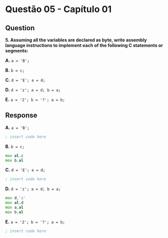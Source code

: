 # Questão 05 - Capítulo 01

## Question

**<p>5. Assuming all the variables are declared as byte, write assembly language instructions to implement each of the following C statements or segments:</p>**
**<p>A.** ``a = 'B';``</p>
**<p>B.** ``b = c;``</p>
**<p>C.** ``d = 'E'; e = d;``</p>
**<p>D.** ``d = 'z'; a = d; b = a;``</p>
**<p>E.** ``a = '2'; b = '?'; a = b;``</p>

## Response

**<p>A.** ``a = 'B';``</p>

```asm
; insert code here
```

**<p>B.** ``b = c;``</p>

```asm
mov al,c
mov b,al
```

**<p>C.** ``d = 'E'; e = d;``</p>

```asm
; insert code here
```

**<p>D.** ``d = 'z'; a = d; b = a;``</p>

```asm
mov d,'z'
mov al,d
mov a,al
mov b,al

```
**<p>E.** ``a = '2'; b = '?'; a = b;``</p>

```asm
; insert code here
```
